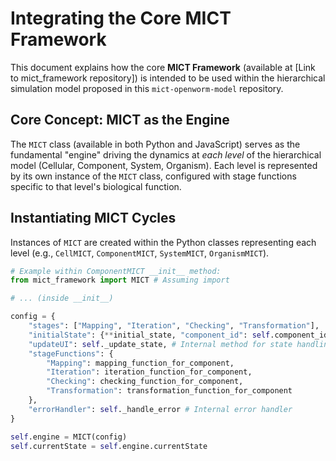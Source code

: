 # Integrating the Core MICT Framework

This document explains how the core **MICT Framework** (available at [Link to mict_framework repository]) is intended to be used within the hierarchical simulation model proposed in this `mict-openworm-model` repository.

## Core Concept: MICT as the Engine

The `MICT` class (available in both Python and JavaScript) serves as the fundamental "engine" driving the dynamics at *each level* of the hierarchical model (Cellular, Component, System, Organism). Each level is represented by its own instance of the `MICT` class, configured with stage functions specific to that level's biological function.

## Instantiating MICT Cycles

Instances of `MICT` are created within the Python classes representing each level (e.g., `CellMICT`, `ComponentMICT`, `SystemMICT`, `OrganismMICT`).

```python
# Example within ComponentMICT __init__ method:
from mict_framework import MICT # Assuming import

# ... (inside __init__)

config = {
    "stages": ["Mapping", "Iteration", "Checking", "Transformation"],
    "initialState": {**initial_state, "component_id": self.component_id},
    "updateUI": self._update_state, # Internal method for state handling
    "stageFunctions": {
        "Mapping": mapping_function_for_component,
        "Iteration": iteration_function_for_component,
        "Checking": checking_function_for_component,
        "Transformation": transformation_function_for_component
    },
    "errorHandler": self._handle_error # Internal error handler
}

self.engine = MICT(config)
self.currentState = self.engine.currentState
